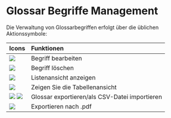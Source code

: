 # Glossar Begriffe Management

Die Verwaltung von Glossarbegriffen erfolgt über die üblichen Aktionssymbole:

| Icons | Funktionen |
| :--- | :--- |
| ![](../../.gitbook/assets/graphics244%20%283%29.png) | Begriff bearbeiten |
| ![](../../.gitbook/assets/graphics369%20%283%29.png) | Begriff löschen |
| ![](../../.gitbook/assets/graphics239%20%283%29.png) | Listenansicht anzeigen |
| ![](../../.gitbook/assets/graphics241%20%283%29.png) | Zeigen Sie die Tabellenansicht |
| ![](../../.gitbook/assets/graphics242%20%283%29.png) ![](../../.gitbook/assets/graphics364%20%283%29.png) | Glossar exportieren/als CSV-Datei importieren |
| ![](../../.gitbook/assets/graphics243%20%283%29.png) | Exportieren nach .pdf |